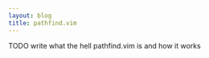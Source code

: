 ```yaml
---
layout: blog
title: pathfind.vim
---
```


TODO write what the hell pathfind.vim is and how it works
